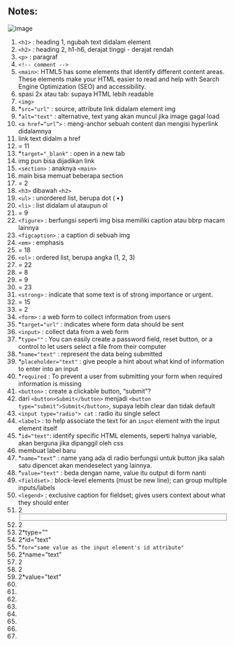 ## Notes:

![image](https://user-images.githubusercontent.com/105960343/176815024-c723d87b-04bd-4acc-a3d0-fecefc030b84.png)

1. `<h1>` : heading 1, ngubah text didalam element
2. `<h2>` : heading 2, h1-h6, derajat tinggi - derajat rendah
3. `<p>` : paragraf
4. `<!-- comment -->`
5. `<main>`: HTML5 has some elements that identify different content areas. These elements make your HTML easier to read and help with Search Engine Optimization (SEO) and accessibility.
6. spasi 2x atau tab: supaya HTML lebih readable
7. `<img>`
8. *`src="url"` : source, attribute link didalam element img
9. *`alt="text"` : alternative, text yang akan muncul jika image gagal load
10. `<a href=”url”>` : meng-anchor sebuah content dan mengisi hyperlink didalamnya
11. link text didalm a href
12. = 11
13. *`target="_blank"` : open in a new tab
14. img pun bisa dijadikan link
15. `<section>` : anaknya `<main>`
16. main bisa memuat beberapa section
17. = 2
18. `<h3>` dibawah `<h2>`
19. `<ul>` : unordered list, berupa dot ( **• )**
20. `<li>` : list didalam ul ataupun ol
21. = 9
22. `<figure>` : berfungsi seperti img bisa memiliki caption atau bbrp macam lainnya
23. `<figcaption>` : a caption di sebuah img
24. `<em>` : emphasis
25. = 18
26. `<ol>` : ordered list, berupa angka (1, 2, 3)
27. = 22
28. = 8
29. = 9
30. = 23
31. `<strong>` : indicate that some text is of strong importance or urgent.
32. = 15
33. = 2
34. `<form>` : a web form to collect information from users
35. *`target="url"` : indicates where form data should be sent
36. `<input>` : collect data from a web form
37. *`type=""` : You can easily create a password field, reset button, or a control to let users select a file from their computer
38. *`name="text"` : represent the data being submitted
39. *`placeholder="text"` : give people a hint about what kind of information to enter into an input
40. *`required` : To prevent a user from submitting your form when required information is missing
41. `<button>` : create a clickable button, “submit”?
42. dari `<button>Submit</button>` menjadi `<button type="submit">Submit</button>`, supaya lebih clear dan tidak default
43. `<input type="radio"> cat` : radio itu single select
44. `<label>` : to help associate the text for an `input` element with the input element itself 
45. *`id="text"`: identify specific HTML elements, seperti halnya variable, akan berguna jika dipanggil oleh css
46. membuat label baru
47. *`name=”text”` : name yang ada di radio berfungsi untuk button jika salah satu dipencet akan mendeselect yang lainnya.
48. *`value="text"` : beda dengan name, value itu output di form nanti 
49. `<fieldset>` : block-level elements (must be new line); can group multiple inputs/labels
50. `<legend>` : exclusive caption for fieldset; gives users context about what they should enter
51. 2<fieldset>
52. 2<legend>
53. 2*type=""
54. 2*id="text"
55. *`for="same value as the input element's id attribute"`
56. 2*name="text"
57. 2<label>
58. 2<label>
59. 2*value="text"
60. 
61.
62.
63.
64.
65.
66.
67.
